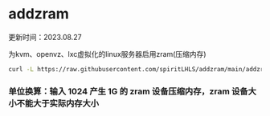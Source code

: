 # addzram

更新时间：2023.08.27

为kvm、openvz、lxc虚拟化的linux服务器启用zram(压缩内存)

```bash
curl -L https://raw.githubusercontent.com/spiritLHLS/addzram/main/addzram.sh -o addzram.sh && chmod +x addzram.sh && bash addzram.sh
```

### 单位换算：输入 1024 产生 1G 的 zram 设备压缩内存，zram 设备大小不能大于实际内存大小